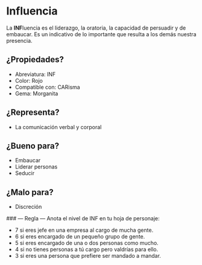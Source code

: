 
Influencia
==========

La **INF**luencia es el liderazgo, la oratoria, la capacidad de persuadir y de embaucar. Es un indicativo de lo importante que resulta a los demás nuestra presencia.

¿Propiedades?
-------------
* Abreviatura: INF
* Color: Rojo
* Compatible con: CARisma
* Gema: Morganita

¿Representa?
------------
* La comunicación verbal y corporal

¿Bueno para?
------------
* Embaucar
* Liderar personas
* Seducir

¿Malo para?
-----------
* Discreción

### — Regla —
Anota el nivel de INF en tu hoja de personaje:
* 7 si eres jefe en una empresa al cargo de mucha gente.
* 6 si eres encargado de un pequeño grupo de gente.
* 5 si eres encargado de una o dos personas como mucho.
* 4 si no tienes personas a tú cargo pero valdrías para ello.
* 3 si eres una persona que prefiere ser mandado a mandar.
